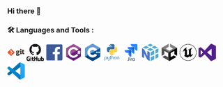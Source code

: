 ### Hi there 👋

### :hammer_and_wrench: Languages and Tools :
<div>
    <img src="https://github.com/devicons/devicon/blob/master/icons/git/git-original-wordmark.svg" title="Git" **alt="Git" width="40" height="40"/>
    <img src="https://github.com/devicons/devicon/blob/master/icons/github/github-original-wordmark.svg" title="GitHub"
**alt="GitHub" width="40" height="40"/>
    <img src="https://github.com/devicons/devicon/blob/master/icons/facebook/facebook-original.svg" title="Facebook"
**alt="Facebook" width="40" height="40"/>
    <img src="https://github.com/devicons/devicon/blob/master/icons/csharp/csharp-original.svg" title="C#"
**alt="C#" width="40" height="40"/>
    <img src="https://github.com/devicons/devicon/blob/master/icons/cplusplus/cplusplus-original.svg" title="C++"
**alt="C++" width="40" height="40"/>
    <img src="https://github.com/devicons/devicon/blob/master/icons/python/python-original-wordmark.svg" title="Phyton"
**alt="Phyton" width="40" height="40"/>
    <img src="https://github.com/devicons/devicon/blob/master/icons/jira/jira-original-wordmark.svg" title="Jira"
**alt="Jira" width="40" height="40"/>
    <img src="https://github.com/devicons/devicon/blob/master/icons/numpy/numpy-original.svg" title="Numpy"
**alt="Numpy" width="40" height="40"/>
    <img src="https://github.com/devicons/devicon/blob/master/icons/unity/unity-original.svg" title="Unity"
**alt="Unity" width="40" height="40"/>
    <img src="https://github.com/devicons/devicon/blob/master/icons/unrealengine/unrealengine-original.svg" title="Unreal Engine"
**alt="Unreal Engine" width="40" height="40"/>
    <img src="https://github.com/devicons/devicon/blob/master/icons/visualstudio/visualstudio-plain.svg" title="Visual Studio"
**alt="Visual Studio" width="40" height="40"/>
    <img src="https://github.com/devicons/devicon/blob/master/icons/vscode/vscode-original.svg" title="Vscode"
**alt="Vscode" width="40" height="40"/>
    
</div>




<!--
**MikiVernox/MikiVernox** is a ✨ _special_ ✨ repository because its `README.md` (this file) appears on your GitHub profile.

Here are some ideas to get you started:

- 🔭 I’m currently working on ...
- 🌱 I’m currently learning ...
- 👯 I’m looking to collaborate on ...
- 🤔 I’m looking for help with ...
- 💬 Ask me about ...
- 📫 How to reach me: ...
- 😄 Pronouns: ...
- ⚡ Fun fact: ...
-->
